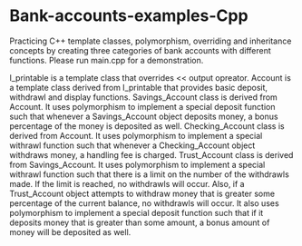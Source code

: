# Bank-accounts-examples-Cpp
Practicing C++ template classes, polymorphism, overriding and inheritance concepts by creating three categories of bank accounts with different functions. Please run main.cpp for a demonstration.

I_printable is a template class that overrides << output opreator.
Account is a template class derived from I_printable that provides basic deposit, withdrawl and display functions.
Savings_Account class is derived from Account. It uses polymorphism to implement a special deposit function such that whenever a Savings_Account object deposits money, a bonus percentage of the money is deposited as well.
Checking_Account class is derived from Account. It uses polymorphism to implement a special withrawl function such that whenever a Checking_Account object withdraws money, a handling fee is charged.
Trust_Account class is derived from Savings_Account. It uses polymorphism to implement a special withrawl function such that there is a limit on the number of the withdrawls made. If the limit is reached, no withdrawls will occur. Also, if a Trust_Account object attempts to withdraw money that is greater some percentage of the current balance, no withdrawls will occur. It also uses polymorphism to implement a special deposit function such that if it deposits money that is greater than some amount, a bonus amount of money will be deposited as well.
